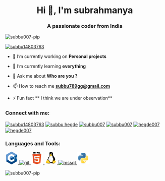 <h1 align="center">Hi 👋, I'm subrahmanya</h1>
<h3 align="center">A passionate coder from India</h3>

<p align="left"> <img src="https://komarev.com/ghpvc/?username=subbu007-pip&label=Profile%20views&color=0e75b6&style=flat" alt="subbu007-pip" /> </p>

<p align="left"> <a href="https://twitter.com/subbu14803763" target="blank"><img src="https://img.shields.io/twitter/follow/subbu14803763?logo=twitter&style=for-the-badge" alt="subbu14803763" /></a> </p>

- 🔭 I’m currently working on **Personal projects**

- 🌱 I’m currently learning **everything**

- 💬 Ask me about **Who are you ?**

- 📫 How to reach me **subbu789gg@gmail.com**

- ⚡ Fun fact ** I think we are under observation**

<h3 align="left">Connect with me:</h3>
<p align="left">
<a href="https://twitter.com/subbu14803763" target="blank"><img align="center" src="https://raw.githubusercontent.com/rahuldkjain/github-profile-readme-generator/master/src/images/icons/Social/twitter.svg" alt="subbu14803763" height="30" width="40" /></a>
<a href="https://www.linkedin.com/in/subrahmanya-h-b9b9a8226/" target="blank"><img align="center" src="https://raw.githubusercontent.com/rahuldkjain/github-profile-readme-generator/master/src/images/icons/Social/linked-in-alt.svg" alt="subbu hegde" height="30" width="40" /></a>
<a href="https://stackoverflow.com/users/subbu007" target="blank"><img align="center" src="https://raw.githubusercontent.com/rahuldkjain/github-profile-readme-generator/master/src/images/icons/Social/stack-overflow.svg" alt="subbu007" height="30" width="40" /></a>
<a href="https://kaggle.com/subbu007" target="blank"><img align="center" src="https://raw.githubusercontent.com/rahuldkjain/github-profile-readme-generator/master/src/images/icons/Social/kaggle.svg" alt="subbu007" height="30" width="40" /></a>
<a href="https://www.hackerrank.com/hegde007" target="blank"><img align="center" src="https://raw.githubusercontent.com/rahuldkjain/github-profile-readme-generator/master/src/images/icons/Social/hackerrank.svg" alt="hegde007" height="30" width="40" /></a>
<a href="https://auth.geeksforgeeks.org/user/hegde007" target="blank"><img align="center" src="https://raw.githubusercontent.com/rahuldkjain/github-profile-readme-generator/master/src/images/icons/Social/geeks-for-geeks.svg" alt="hegde007" height="30" width="40" /></a>
</p>

<h3 align="left">Languages and Tools:</h3>
<p align="left"> <a href="https://www.w3schools.com/cpp/" target="_blank" rel="noreferrer"> <img src="https://raw.githubusercontent.com/devicons/devicon/master/icons/cplusplus/cplusplus-original.svg" alt="cplusplus" width="40" height="40"/> </a> <a href="https://git-scm.com/" target="_blank" rel="noreferrer"> <img src="https://www.vectorlogo.zone/logos/git-scm/git-scm-icon.svg" alt="git" width="40" height="40"/> </a> <a href="https://www.w3.org/html/" target="_blank" rel="noreferrer"> <img src="https://raw.githubusercontent.com/devicons/devicon/master/icons/html5/html5-original-wordmark.svg" alt="html5" width="40" height="40"/> </a> <a href="https://www.linux.org/" target="_blank" rel="noreferrer"> <img src="https://raw.githubusercontent.com/devicons/devicon/master/icons/linux/linux-original.svg" alt="linux" width="40" height="40"/> </a> <a href="https://www.microsoft.com/en-us/sql-server" target="_blank" rel="noreferrer"> <img src="https://www.svgrepo.com/show/303229/microsoft-sql-server-logo.svg" alt="mssql" width="40" height="40"/> </a> <a href="https://www.python.org" target="_blank" rel="noreferrer"> <img src="https://raw.githubusercontent.com/devicons/devicon/master/icons/python/python-original.svg" alt="python" width="40" height="40"/> </a> </p>

<p><img align="center" src="https://github-readme-stats.vercel.app/api/top-langs?username=subbu007-pip&show_icons=true&locale=en&layout=compact" alt="subbu007-pip" /></p>
